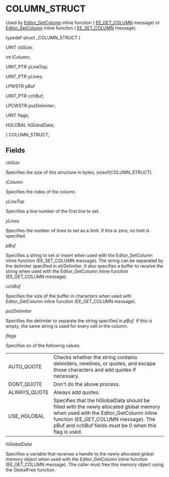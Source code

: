 # COLUMN\_STRUCT

Used by [Editor\_GetColumn](../macro/editor_getcolumn)
inline function ( [EE\_GET\_COLUMN](../message/ee_get_column) message) or [Editor\_SetColumn](../macro/editor_setcolumn)
inline function ( [EE\_SET\_COLUMN](../message/ee_set_column) message).

typedef struct \_COLUMN\_STRUCT {

UINT cbSize;

int iColumn;

UINT\_PTR yLineTop;

UINT\_PTR yLines;

LPWSTR pBuf

UINT\_PTR cchBuf;

LPCWSTR pszDelimiter;

UINT flags;

HGLOBAL hGlobalData;

} COLUMN\_STRUCT;

## Fields

_cbSize_

Specifies the size of this structure in bytes, sizeof(COLUMN\_STRUCT).

_iColumn_

Specifies the index of the column.

_yLineTop_

Specifies a line number of the first line to set.

_yLines_

Specifies the number of lines to set as a limit. If this is zero, no limit is specified.

_pBuf_

Specifies a string to set or insert when used with the Editor\_SetColumn inline function (EE\_SET\_COLUMN message). The string can be separated by the delimiter specified in strDelimiter. It also specifies a buffer to receive the string when used with the Editor\_GetColumn inline function (EE\_GET\_COLUMN message).

_cchBuf_

Specifies the size of the buffer in characters when used with Editor\_GetColumn inline function (EE\_GET\_COLUMN message).

_pszDelimiter_

Specifies the delimiter to separate the string specified in _pBuf_. If this is empty, the same string is used for every cell in the column.

_flags_

Specifies on of the following values.

|     |     |
| --- | --- |
| AUTO\_QUOTE | Checks whether the string contains delimiters, newlines, or quotes, and escape those characters and add quotes if necessary. |
| DONT\_QUOTE | Don't do the above process. |
| ALWAYS\_QUOTE | Always add quotes. |
| USE\_HGLOBAL | Specifies that the hGlobalData should be filled with the newly allocated global memory when used with the Editor\_GetColumn inline function (EE\_GET\_COLUMN message). The pBuf and cchBuf fields must be 0 when this flag is used. |

_hGlobalData_

Specifies a variable that receives a handle to the newly allocated global memory object when used with the Editor\_GetColumn inline function (EE\_GET\_COLUMN message). The caller must free this memory object using the GlobalFree function.
